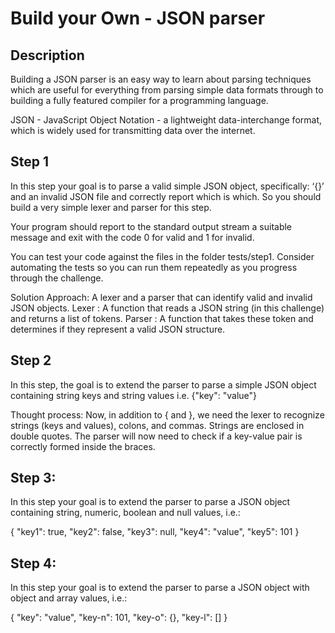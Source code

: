 # Build your Own - JSON parser

## Description

Building a JSON parser is an easy way to learn about parsing techniques which are useful for everything from parsing simple data formats through to building a fully featured compiler for a programming language.

JSON - JavaScript Object Notation - a lightweight data-interchange format, which is widely used for transmitting data over the internet.

## Step 1
In this step your goal is to parse a valid simple JSON object, specifically: ‘{}’ and an invalid JSON file and correctly report which is which. So you should build a very simple lexer and parser for this step.

Your program should report to the standard output stream a suitable message and exit with the code 0 for valid and 1 for invalid.

You can test your code against the files in the folder tests/step1. Consider automating the tests so you can run them repeatedly as you progress through the challenge.

Solution Approach:
A lexer and a parser that can identify valid and invalid JSON objects.
Lexer : A function that reads a JSON string (in this challenge) and returns a list of tokens.
Parser : A function that takes these token and determines if they represent a valid JSON structure.

## Step 2
In this step, the goal is to extend the parser to parse a simple JSON object containing string keys and string values i.e. {"key": "value"}

Thought process:
Now, in addition to { and }, we need the lexer to recognize strings (keys and values), colons, and commas. Strings are enclosed in double quotes.
The parser will now need to check if a key-value pair is correctly formed inside the braces.

## Step 3:
In this step your goal is to extend the parser to parse a JSON object containing string, numeric, boolean and null values, i.e.:

{
  "key1": true,
  "key2": false,
  "key3": null,
  "key4": "value",
  "key5": 101
}

## Step 4:
In this step your goal is to extend the parser to parse a JSON object with object and array values, i.e.:

{
  "key": "value",
  "key-n": 101,
  "key-o": {},
  "key-l": []
}
